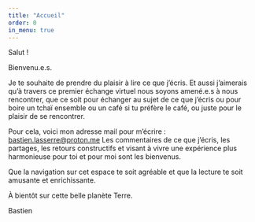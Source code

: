 ```yaml
---
title: "Accueil"
order: 0
in_menu: true
---
```

Salut !

Bienvenu.e.s.

Je te souhaite de prendre du plaisir à lire ce que j’écris.
Et aussi j’aimerais qu’à travers ce premier échange virtuel nous soyons amené.e.s à nous rencontrer, que ce soit pour échanger au sujet de ce que j’écris ou pour boire un tchaï ensemble ou un café si tu préfère le café, ou juste pour le plaisir de se rencontrer.

Pour cela, voici mon adresse mail pour m’écrire : bastien.lasserre@proton.me
Les commentaires de ce que j’écris, les partages, les retours constructifs et visant à vivre une expérience plus harmonieuse pour toi et pour moi sont les bienvenus.

Que la navigation sur cet espace te soit agréable et que la lecture te soit amusante et enrichissante.

À bientôt sur cette belle planète Terre.

Bastien 